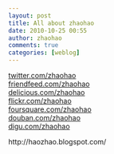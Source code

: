 ```yaml
---
layout: post
title: All about zhaohao
date: 2010-10-25 00:55
author: zhaohao
comments: true
categories: [weblog]
---
```

<a href="http://twitter.com/zhaohao">twitter.com/zhaohao</a><br /><a href="http://friendfeed.com/zhaohao">friendfeed.com/zhaohao</a><br /><a href="http://delicious.com/zhaohao">delicious.com/zhaohao</a><br /><a href="http://flickr.com/zhaohao">flickr.com/zhaohao</a><br /><a href="http://foursquare.com/zhaohao">foursquare.com/zhaohao</a><br /><a href="http://douban.com/zhaohao">douban.com/zhaohao</a><br /><a href="http://digu.com/zhaohao">digu.com/zhaohao</a>

<div>http://haozhao.blogspot.com/</div>
